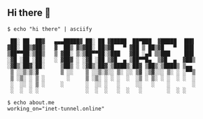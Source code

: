 ## Hi there 👋

```
$ echo "hi there" | asciify

 ██░ ██  ██▓   ▄▄▄█████▓ ██░ ██ ▓█████  ██▀███  ▓█████  ▐██▌ 
▓██░ ██▒▓██▒   ▓  ██▒ ▓▒▓██░ ██▒▓█   ▀ ▓██ ▒ ██▒▓█   ▀  ▐██▌ 
▒██▀▀██░▒██▒   ▒ ▓██░ ▒░▒██▀▀██░▒███   ▓██ ░▄█ ▒▒███    ▐██▌ 
░▓█ ░██ ░██░   ░ ▓██▓ ░ ░▓█ ░██ ▒▓█  ▄ ▒██▀▀█▄  ▒▓█  ▄  ▓██▒ 
░▓█▒░██▓░██░     ▒██▒ ░ ░▓█▒░██▓░▒████▒░██▓ ▒██▒░▒████▒ ▒▄▄  
 ▒ ░░▒░▒░▓       ▒ ░░    ▒ ░░▒░▒░░ ▒░ ░░ ▒▓ ░▒▓░░░ ▒░ ░ ░▀▀▒ 
 ▒ ░▒░ ░ ▒ ░       ░     ▒ ░▒░ ░ ░ ░  ░  ░▒ ░ ▒░ ░ ░  ░ ░  ░ 
 ░  ░░ ░ ▒ ░     ░       ░  ░░ ░   ░     ░░   ░    ░       ░ 
 ░  ░  ░ ░               ░  ░  ░   ░  ░   ░        ░  ░ ░

$ echo about.me
working_on="inet-tunnel.online"                                                             
```

<!--
**chabrovs/chabrovs** is a ✨ _special_ ✨ repository because its `README.md` (this file) appears on your GitHub profile.

Here are some ideas to get you started:

- 🔭 I’m currently working on ...
- 🌱 I’m currently learning ...
- 👯 I’m looking to collaborate on ...
- 🤔 I’m looking for help with ...
- 💬 Ask me about ...
- 📫 How to reach me: ...
- 😄 Pronouns: ...
- ⚡ Fun fact: ...
-->
